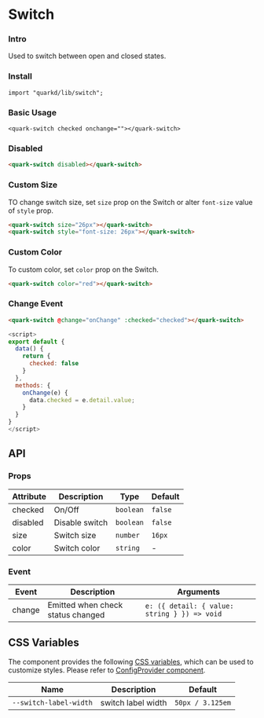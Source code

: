# Switch

### Intro

Used to switch between open and closed states.

### Install

```tsx
import "quarkd/lib/switch";
```

### Basic Usage

```
<quark-switch checked onchange=""></quark-switch>
```

### Disabled

```html
<quark-switch disabled></quark-switch>
```

### Custom Size

TO change switch size, set `size` prop on the Switch or alter `font-size` value of `style` prop.

```html
<quark-switch size="26px"></quark-switch>
<quark-switch style="font-size: 26px"></quark-switch>
```

### Custom Color

To custom color, set `color` prop on the Switch.

```html
<quark-switch color="red"></quark-switch>
```

### Change Event

```html
<quark-switch @change="onChange" :checked="checked"></quark-switch>
```

```js
<script>
export default {
  data() {
    return {
      checked: false
    }
  },
  methods: {
    onChange(e) {
      data.checked = e.detail.value;
    }
  }
}
</script>
```

## API

### Props

| Attribute | Description    | Type      | Default |
| --------- | -------------- | --------- | ------- |
| checked   | On/Off         | `boolean` | `false` |
| disabled  | Disable switch | `boolean` | `false` |
| size      | Switch size    | `number`  | `16px`  |
| color     | Switch color   | `string`  | -       |

### Event

| Event  | Description                       | Arguments                              |
| ------ | --------------------------------- | -------------------------------------- |
| change | Emitted when check status changed | `e: ({ detail: { value: string } }) => void` |

## CSS Variables

The component provides the following [CSS variables](https://developer.mozilla.org/zh-CN/docs/Web/CSS/Using_CSS_custom_properties), which can be used to customize styles. Please refer to [ConfigProvider component](#/zh-CN/guide/theme).

| Name                   | Description        | Default          |
| ---------------------- | ------------------ | ---------------- |
| `--switch-label-width` | switch label width | `50px / 3.125em` |
